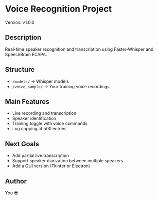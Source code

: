 # Voice Recognition Project

Version: v1.0.0

## Description

Real-time speaker recognition and transcription using Faster-Whisper and SpeechBrain ECAPA.

## Structure

- `/models/` → Whisper models
- `/voice_sample/` → Your training voice recordings

## Main Features

- Live recording and transcription
- Speaker identification
- Training toggle with voice commands
- Log capping at 500 entries

## Next Goals

- Add partial live transcription
- Support speaker diarization between multiple speakers
- Add a GUI version (Tkinter or Electron)

## Author

You 😎
